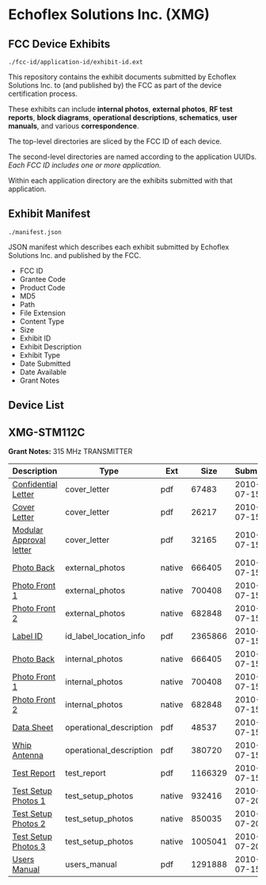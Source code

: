 # Echoflex Solutions Inc. (XMG)
## FCC Device Exhibits

```
./fcc-id/application-id/exhibit-id.ext
```

This repository contains the exhibit documents submitted by Echoflex Solutions Inc. to (and published by) the FCC as part of the device certification process.

These exhibits can include **internal photos**, **external photos**, **RF test reports**, **block diagrams**, **operational descriptions**, **schematics**, **user manuals**, and various **correspondence**.

The top-level directories are sliced by the FCC ID of each device.

The second-level directories are named according to the application UUIDs. *Each FCC ID includes one or more application.*

Within each application directory are the exhibits submitted with that application. 

## Exhibit Manifest

```
./manifest.json
```

JSON manifest which describes each exhibit submitted by Echoflex Solutions Inc. and published by the FCC.

- FCC ID
- Grantee Code
- Product Code
- MD5
- Path
- File Extension
- Content Type
- Size
- Exhibit ID
- Exhibit Description
- Exhibit Type
- Date Submitted
- Date Available
- Grant Notes

## Device List
## XMG-STM112C
**Grant Notes:** 315 MHz TRANSMITTER

| Description | Type | Ext | Size | Submitted | Available |
| ----------- | ---- | --- | ---- | --------- | --------- |
| [Confidential Letter](XMG-STM112C/65e59b6cead1d1678ecc595872160ff0/1311873.pdf) | cover_letter | pdf | 67483 | 2010-07-15 | 2010-07-20 |
| [Cover Letter](XMG-STM112C/65e59b6cead1d1678ecc595872160ff0/1311874.pdf) | cover_letter | pdf | 26217 | 2010-07-15 | 2010-07-20 |
| [Modular Approval letter](XMG-STM112C/65e59b6cead1d1678ecc595872160ff0/1311875.pdf) | cover_letter | pdf | 32165 | 2010-07-15 | 2010-07-20 |
| [Photo Back](XMG-STM112C/65e59b6cead1d1678ecc595872160ff0/1311878.native) | external_photos | native | 666405 | 2010-07-15 | 2010-07-20 |
| [Photo Front 1](XMG-STM112C/65e59b6cead1d1678ecc595872160ff0/1311880.native) | external_photos | native | 700408 | 2010-07-15 | 2010-07-20 |
| [Photo Front 2](XMG-STM112C/65e59b6cead1d1678ecc595872160ff0/1311883.native) | external_photos | native | 682848 | 2010-07-15 | 2010-07-20 |
| [Label ID](XMG-STM112C/65e59b6cead1d1678ecc595872160ff0/1311877.pdf) | id_label_location_info | pdf | 2365866 | 2010-07-15 | 2010-07-20 |
| [Photo Back](XMG-STM112C/65e59b6cead1d1678ecc595872160ff0/1311878.native) | internal_photos | native | 666405 | 2010-07-15 | 2010-07-20 |
| [Photo Front 1](XMG-STM112C/65e59b6cead1d1678ecc595872160ff0/1311880.native) | internal_photos | native | 700408 | 2010-07-15 | 2010-07-20 |
| [Photo Front 2](XMG-STM112C/65e59b6cead1d1678ecc595872160ff0/1311883.native) | internal_photos | native | 682848 | 2010-07-15 | 2010-07-20 |
| [Data Sheet](XMG-STM112C/65e59b6cead1d1678ecc595872160ff0/1311876.pdf) | operational_description | pdf | 48537 | 2010-07-15 | 2010-07-20 |
| [Whip Antenna](XMG-STM112C/65e59b6cead1d1678ecc595872160ff0/1311884.pdf) | operational_description | pdf | 380720 | 2010-07-15 | 2010-07-20 |
| [Test Report](XMG-STM112C/65e59b6cead1d1678ecc595872160ff0/1311872.pdf) | test_report | pdf | 1166329 | 2010-07-15 | 2010-07-20 |
| [Test Setup Photos 1](XMG-STM112C/65e59b6cead1d1678ecc595872160ff0/1314344.native) | test_setup_photos | native | 932416 | 2010-07-20 | 2010-07-20 |
| [Test Setup Photos 2](XMG-STM112C/65e59b6cead1d1678ecc595872160ff0/1314345.native) | test_setup_photos | native | 850035 | 2010-07-20 | 2010-07-20 |
| [Test Setup Photos 3](XMG-STM112C/65e59b6cead1d1678ecc595872160ff0/1314346.native) | test_setup_photos | native | 1005041 | 2010-07-20 | 2010-07-20 |
| [Users Manual](XMG-STM112C/65e59b6cead1d1678ecc595872160ff0/1311885.pdf) | users_manual | pdf | 1291888 | 2010-07-15 | 2010-07-20 |
